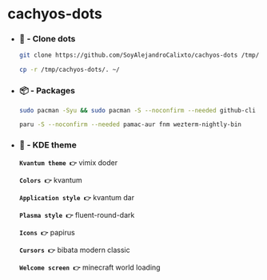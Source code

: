 # cachyos-dots

* ### 📁 - Clone dots
    ```zsh
    git clone https://github.com/SoyAlejandroCalixto/cachyos-dots /tmp/cachyos-dots

    cp -r /tmp/cachyos-dots/. ~/
    ```

* ### 📦 - Packages
    ```zsh
    sudo pacman -Syu && sudo pacman -S --noconfirm --needed github-cli neovim ttf-cascadia-code-nerd inter-font zoxide atuin bat lsd discord obs-studio davinci-resolve audacity spotify-launcher zed bitwarden qbittorrent umu-launcher

    paru -S --noconfirm --needed pamac-aur fnm wezterm-nightly-bin
    ```

* ### 🎨 - KDE theme
  **```Kvantum theme 👉```** vimix doder

  **```Colors 👉```** kvantum

  **```Application style 👉```** kvantum dar

  **```Plasma style 👉```** fluent-round-dark

  **```Icons 👉```** papirus

  **```Cursors 👉```** bibata modern classic

  **```Welcome screen 👉```** minecraft world loading
